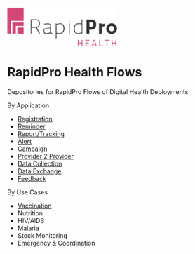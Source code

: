 <p align="left">
  <img src="RPH/logo.svg" width="250"/>
</p>

# RapidPro Health Flows
Depositories for RapidPro Flows of Digital Health Deployments

By Application
* [Registration](/registration/)
* [Reminder](/Reminder/)
* [Report/Tracking](/tracking/)
* [Alert](/Alert/)
* [Campaign](/Campaign/)
* [Provider 2 Provider](/Provider2Provider/)
* [Data Collection](/Datacollection/)
* [Data Exchange](/DataExchange/)
* [Feedback](/Feedback/)

By Use Cases
* [Vaccination](./Vaccination/)
* Nutrition
* HIV/AIDS
* Malaria
* Stock Monitoring
* Emergency & Coordination


